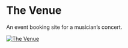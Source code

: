 
# The Venue
An event booking site for a musician’s concert.

[![The Venue](https://img.youtube.com/vi/cV-63-xFPOQ&ab_channel=ShaktiSingh/0.jpg)](https://www.youtube.com/watch?v=cV-63-xFPOQ&ab_channel=ShaktiSingh)
